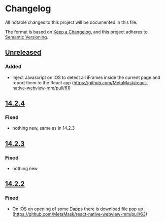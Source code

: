 # Changelog

All notable changes to this project will be documented in this file.

The format is based on [Keep a Changelog](https://keepachangelog.com/en/1.0.0/),
and this project adheres to [Semantic Versioning](https://semver.org/spec/v2.0.0.html).

## [Unreleased]

### Added

- Inject Javascript on iOS to detect all iFrames inside the current page and report them to the React app (https://github.com/MetaMask/react-native-webview-mm/pull/61)

## [14.2.4]

### Fixed

- nothing new, same as in 14.2.3

## [14.2.3]

### Fixed

- nothing new

## [14.2.2]

### Fixed

- On iOS on opening of some Dapps there is download file pop up (https://github.com/MetaMask/react-native-webview-mm/pull/63)

[Unreleased]: https://github.com/MetaMask/core/compare/@metamask/address-book-controller@6.0.3...HEAD
[14.2.4]: https://github.com/Tyschenko/testing-rnww/commit/46656a6ce10c6f393f8a654cea7c640ac8240d3c
[14.2.3]: https://github.com/Tyschenko/testing-rnww/commit/46656a6ce10c6f393f8a654cea7c640ac8240d3c
[14.2.2]: https://github.com/Tyschenko/testing-rnww/commit/46656a6ce10c6f393f8a654cea7c640ac8240d3c